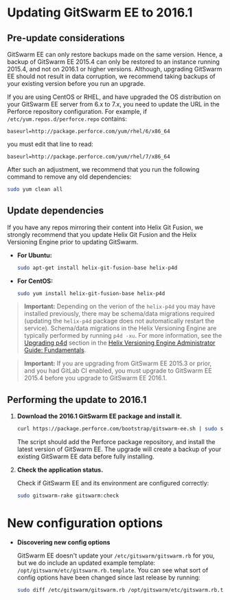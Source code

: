 # Updating GitSwarm EE to 2016.1

## Pre-update considerations

GitSwarm EE can only restore backups made on the same version. Hence, a
backup of GitSwarm EE 2015.4 can only be restored to an instance running
2015.4, and not on 2016.1 or higher versions. Although, upgrading GitSwarm
EE should not result in data corruption, we recommend taking backups of
your existing version before you run an upgrade.

If you are using CentOS or RHEL, and have upgraded the OS distribution on
your GitSwarm EE server from 6.x to 7.x, you need to update the URL in the
Perforce repository configuration. For example, if
`/etc/yum.repos.d/perforce.repo` contains:

```
baseurl=http://package.perforce.com/yum/rhel/6/x86_64
```

you must edit that line to read:

```
baseurl=http://package.perforce.com/yum/rhel/7/x86_64
```

After such an adjustment, we recommend that you run the following command
to remove any old dependencies:

```bash
sudo yum clean all
```

## Update dependencies

If you have any repos mirroring their content into Helix Git Fusion, we
strongly recommend that you update Helix Git Fusion and the Helix
Versioning Engine prior to updating GitSwarm.

-   **For Ubuntu:**

    ```bash
    sudo apt-get install helix-git-fusion-base helix-p4d
    ```

-   **For CentOS:**

    ```bash
    sudo yum install helix-git-fusion-base helix-p4d
    ```

> **Important:** Depending on the verion of the `helix-p4d` you may have
> installed previously, there may be schema/data migrations required
> (updating the `helix-p4d` package does not automatically restart the
> service). Schema/data migrations in the Helix Versioning Engine are
> typically performed by running `p4d -xu`. For more information, see the
> [Upgrading
> p4d](https://www.perforce.com/perforce/doc.current/manuals/p4sag/chapter.install.html#install.upgrade.2013.2_and_earlier)
> section in the [Helix Versioning Engine Administrator Guide:
> Fundamentals](https://www.perforce.com/perforce/doc.current/manuals/p4sag/index.html).


> **Important:** If you are upgrading from GitSwarm EE 2015.3 or prior, and
> you had GitLab CI enabled, you must upgrade to GitSwarm EE 2015.4 before
> you upgrade to GitSwarm EE 2016.1.

## Performing the update to 2016.1

1.  **Download the 2016.1 GitSwarm EE package and install it.**

    ```bash
    curl https://package.perforce.com/bootstrap/gitswarm-ee.sh | sudo sh -
    ```

    The script should add the Perforce package repository, and install the
    latest version of GitSwarm EE. The upgrade will create a backup of your
    existing GitSwarm EE data before fully installing.

1.  **Check the application status.**

    Check if GitSwarm EE and its environment are configured correctly:

    ```bash
    sudo gitswarm-rake gitswarm:check
    ```

# New configuration options

*  **Discovering new config options**

    GitSwarm EE doesn't update your `/etc/gitswarm/gitswarm.rb` for you,
    but we do include an updated example template:
    `/opt/gitswarm/etc/gitswarm.rb.template`. You can see what sort of
    config options have been changed since last release by running:

    ```bash
    sudo diff /etc/gitswarm/gitswarm.rb /opt/gitswarm/etc/gitswarm.rb.template
    ```

